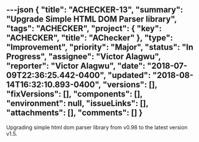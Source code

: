 ---json
{
  "title": "ACHECKER-13",
  "summary": "Upgrade ​Simple HTML DOM Parser library",
  "tags": "ACHECKER",
  "project": {
    "key": "ACHECKER",
    "title": "AChecker"
  },
  "type": "Improvement",
  "priority": "Major",
  "status": "In Progress",
  "assignee": "Victor Alagwu",
  "reporter": "Victor Alagwu",
  "date": "2018-07-09T22:36:25.442-0400",
  "updated": "2018-08-14T16:32:10.893-0400",
  "versions": [],
  "fixVersions": [],
  "components": [],
  "environment": null,
  "issueLinks": [],
  "attachments": [],
  "comments": []
}
---
Upgrading simple html dom parser library from v0.98 to the latest version v1.5.

        